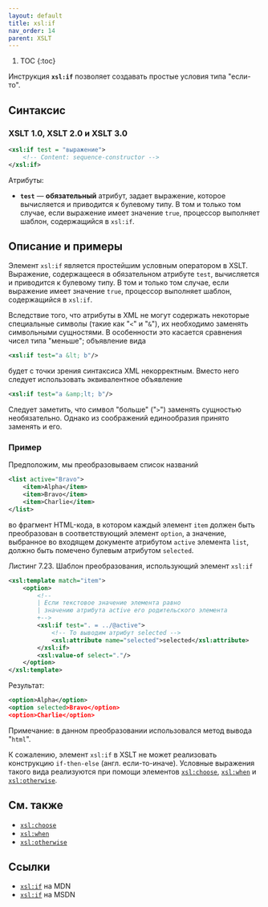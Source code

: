```yaml
---
layout: default
title: xsl:if
nav_order: 14
parent: XSLT
---
```


<!-- prettier-ignore -->
1. TOC
{:toc}

Инструкция **`xsl:if`** позволяет создавать простые условия типа "если-то".

## Синтаксис

### XSLT 1.0, XSLT 2.0 и XSLT 3.0

```xml
<xsl:if test = "выражение">
    <!-- Content: sequence-constructor -->
</xsl:if>
```

Атрибуты:

- **`test`** — **обязательный** атрибут, задает выражение, которое вычисляется и приводится к булевому типу. В том и только том случае, если выражение имеет значение `true`, процессор выполняет шаблон, содержащийся в `xsl:if`.

## Описание и примеры

Элемент `xsl:if` является простейшим условным оператором в XSLT. Выражение, содержащееся в обязательном атрибуте `test`, вычисляется и приводится к булевому типу. В том и только том случае, если выражение имеет значение `true`, процессор выполняет шаблон, содержащийся в `xsl:if`.

Вследствие того, что атрибуты в XML не могут содержать некоторые специальные символы (такие как "`<`" и "`&`"), их необходимо заменять символьными сущностями. В особенности это касается сравнения чисел типа "меньше"; объявление вида

```xml
<xsl:if test="a &lt; b"/>
```

будет с точки зрения синтаксиса XML некорректным. Вместо него следует использовать эквивалентное объявление

```xml
<xsl:if test="a &amp;lt; b"/>
```

Следует заметить, что символ "больше" ("`>`") заменять сущностью необязательно. Однако из соображений единообразия принято заменять и его.

### Пример

Предположим, мы преобразовываем список названий

```xml
<list active="Bravo">
    <item>Alpha</item>
    <item>Bravo</item>
    <item>Charlie</item>
</list>
```

во фрагмент HTML-кода, в котором каждый элемент `item` должен быть преобразован в соответствующий элемент `option`, а значение, выбранное во входящем документе атрибутом `active` элемента `list`, должно быть помечено булевым атрибутом `selected`.

Листинг 7.23. Шаблон преобразования, использующий элемент `xsl:if`

```xml
<xsl:template match="item">
    <option>
        <!--
        | Если текстовое значение элемента равно
        | значению атрибута active его родительского элемента
        +-->
        <xsl:if test=". = ../@active">
            <!-- To выводим атрибут selected -->
            <xsl:attribute name="selected">selected</xsl:attribute>
        </xsl:if>
        <xsl:value-of select="."/>
    </option>
</xsl:template>
```

Результат:

```xml
<option>Alpha</option>
<option selected>Bravo</option>
<option>Charlie</option>
```

Примечание: в данном преобразовании использовался метод вывода "`html`".

К сожалению, элемент `xsl:if` в XSLT не может реализовать конструкцию `if-then-else` (англ. если-то-иначе). Условные выражения такого вида реализуются при помощи элементов [`xsl:choose`](/xslt/xsl-choose/), [`xsl:when`](/xslt/xsl-when/) и [`xsl:otherwise`](/xslt/xsl-otherwise/).

## См. также

- [`xsl:choose`](/xslt/xsl-choose/)
- [`xsl:when`](/xslt/xsl-when/)
- [`xsl:otherwise`](/xslt/xsl-otherwise/)

## Ссылки

- [`xsl:if`](https://developer.mozilla.org/en-US/docs/Web/XSLT/if) на MDN
- [`xsl:if`](https://msdn.microsoft.com/en-us/library/ms256209.aspx) на MSDN
